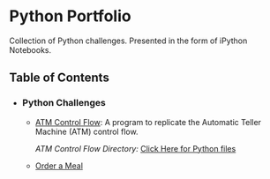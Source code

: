 # Python Portfolio
Collection of Python challenges.
Presented in the form of iPython Notebooks.

## Table of Contents

- ### Python Challenges

	- [ATM Control Flow](https://github.com/mch-fauzy/Python/blob/main/Challenges/ATM/ATM.ipynb): A program to replicate the Automatic Teller Machine (ATM) control flow.
	 
	    _ATM Control Flow Directory:_ [Click Here for Python files](https://github.com/mch-fauzy/Python/tree/main/Challenges/ATM)

	- [Order a Meal](https://github.com/mch-fauzy/Python/blob/main/Challenges/ATM/ATM.ipynb)


	
